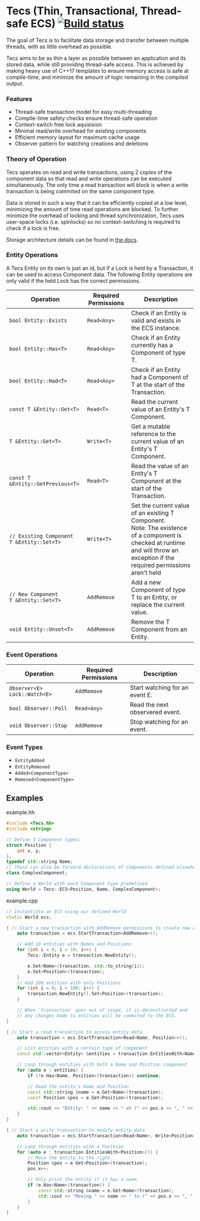 # Tecs (Thin, Transactional, Thread-safe ECS) [![Build status](https://badge.buildkite.com/48e772bb4b965d2edaa01fb82f13809680c2b060fc7cf3e7ae.svg?branch=master)](https://buildkite.com/frustra/tecs)

The goal of Tecs is to facilitate data storage and transfer between multiple threads,
with as little overhead as possible.

Tecs aims to be as thin a layer as possible between an application and its stored data,
while still providing thread-safe access. This is achieved by making heavy use of C++17 templates
to ensure memory access is safe at compile-time, and minimize the amount of logic remaining in the
compiled output.

### Features

 - Thread-safe transaction model for easy multi-threading
 - Compile-time safety checks ensure thread-safe operation
 - Context-switch free lock aquisision
 - Minimal read/write overhead for existing components
 - Efficient memory layout for maximum cache usage
 - Observer pattern for watching creations and deletions

### Theory of Operation

Tecs operates on read and write transactions, using 2 copies of the component data so that read and
write operations can be executed simultaneously. The only time a read transaction will block is when
a write transaction is being commited on the same component type.

Data is stored in such a way that it can be efficiently copied at a low level, minimizing the amount of
time read operations are blocked. To further minimize the overhead of locking and thread synchronization,
Tecs uses user-space locks (i.e. spinlocks) so no context-switching is required to check if a lock is free.

Storage architecture details can be found in [the docs](https://github.com/xthexder/Tecs/tree/master/docs).

### Entity Operations

A Tecs Entity on its own is just an id, but if a Lock is held by a Transaction, it can be used to
access Component data. The following Entity operations are only valid if the held Lock has the
correct permissions.

| Operation                                        | Required Permissions | Description                                                                |
|--------------------------------------------------|----------------------|----------------------------------------------------------------------------|
| `bool Entity::Exists`                            | `Read<Any>`          | Check if an Entity is valid and exists in the ECS instance.                |
| `bool Entity::Has<T>`                            | `Read<Any>`          | Check if an Entity currently has a Component of type T.                    |
| `bool Entity::Had<T>`                            | `Read<Any>`          | Check if an Entity had a Component of T at the start of the Transaction.   |
| `const T &Entity::Get<T>`                        | `Read<T>`            | Read the current value of an Entity's T Component.                         |
| `T &Entity::Get<T>`                              | `Write<T>`           | Get a mutable reference to the current value of an Entity's T Component.   |
| `const T &Entity::GetPrevious<T>`                | `Read<T>`            | Read the value of an Entity's T Component at the start of the Transaction. |
| `// Existing Component` <br> `T &Entity::Set<T>` | `Write<T>`           | Set the current value of an existing T Component. <br> Note: The existence of a component is checked at runtime and will throw an exception if the required permissions aren't held |
| `// New Component` <br> `T &Entity::Set<T>`      | `AddRemove`          | Add a new Component of type T to an Entity, or replace the current value.  |
| `void Entity::Unset<T>`                          | `AddRemove`          | Remove the T Component from an Entity.                                     |

### Event Operations

| Operation                    | Required Permissions | Description                     |
|------------------------------|----------------------|---------------------------------|
| `Observer<E> Lock::Watch<E>` | `AddRemove`          | Start watching for an event E.  |
| `bool Observer::Poll`        | `Read<Any>`          | Read the next observered event. |
| `void Observer::Stop`        | `AddRemove`          | Stop watching for an event.     |

### Event Types

 - `EntityAdded`
 - `EntityRemoved`
 - `Added<ComponentType>`
 - `Removed<ComponentType>`

## Examples

example.hh
```c++
#include <Tecs.hh>
#include <string>

// Define 3 Component types:
struct Position {
    int x, y;
};
typedef std::string Name;
// These can also be forward-declarations of Components defined elsewhere.
class ComplexComponent;

// Define a World with each Component type predefined
using World = Tecs::ECS<Position, Name, ComplexComponent>;
```

example.cpp
```c++
// Instantiate an ECS using our defined World
static World ecs;

{ // Start a new transaction with AddRemove permissions to create new entities and components
    auto transaction = ecs.StartTransaction<AddRemove>();

    // Add 10 entities with Names and Positions
    for (int i = 0; i < 10; i++) {
        Tecs::Entity e = transaction.NewEntity();

        e.Set<Name>(transaction, std::to_string(i));
        e.Set<Position>(transaction);
    }
    // Add 100 entities with only Positions
    for (int i = 0; i < 100; i++) {
        transaction.NewEntity().Set<Position>(transaction);
    }

    // When `transaction` goes out of scope, it is deconstructed and
    // any changes made to entities will be commited to the ECS.
}

{ // Start a read transaction to access entity data
    auto transaction = ecs.StartTransaction<Read<Name, Position>>();

    // List entities with a certain type of component
    const std::vector<Entity> &entities = transaction.EntitiesWith<Name>();

    // Loop through entities with both a Name and Position component
    for (auto e : entities) {
        if (!e.Has<Name, Position>(transaction)) continue;

        // Read the entity's Name and Position
        const std::string &name = e.Get<Name>(transaction);
        const Position &pos = e.Get<Position>(transaction);

        std::cout << "Entity: " << name << " at (" << pos.x << ", " << pos.y << ")" << std::endl;
    }
}

{ // Start a write transaction to modify entity data
    auto transaction = ecs.StartTransaction<Read<Name>, Write<Position>>();

    // Loop through entities with a Position
    for (auto e : transaction.EntitiesWith<Position>()) {
        // Move the entity to the right
        Position &pos = e.Get<Position>(transaction);
        pos.x++;

        // Only print the entity if it has a name
        if (e.Has<Name>(transaction)) {
            const std::string &name = e.Get<Name>(transaction);
            std::cout << "Moving " << name << " to (" << pos.x << ", " << pos.y << ")" << std::endl;
        }
    }
}
```
